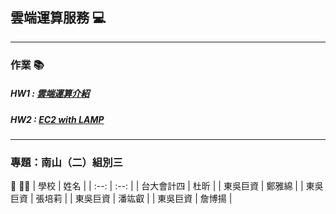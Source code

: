 ## 雲端運算服務 💻
------------------------------
### 作業 📚
##### HW1 : [雲端運算介紹](https://github.com/rui525/FinTech/blob/main/hw/work1.md)
##### HW2 : [EC2 with LAMP](https://youtu.be/qEJeD9jz8mU)

------------------------------
### 專題：南山（二）組別三 
👷 👷‍♀️
| 學校 | 姓名 |
| :--: | :--: |
| 台大會計四 | 杜昕 |
| 東吳巨資 | 鄭雅綿 |
| 東吳巨資 | 張培莉 |
| 東吳巨資 | 潘竑叡 |
| 東吳巨資 | 詹博揚 |

